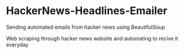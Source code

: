 # HackerNews-Headlines-Emailer
Sending automated emails from hacker news using BeautifulSoup

Web scraping through hacker news website and automating to recive it everyday
